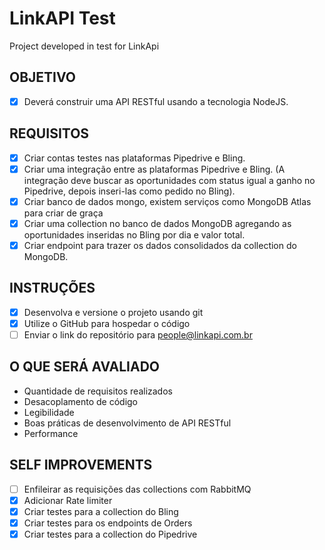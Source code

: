 # LinkAPI Test

Project developed in test for LinkApi

## OBJETIVO

- [x] Deverá construir uma API RESTful usando a tecnologia NodeJS.

## REQUISITOS

- [x] Criar contas testes nas plataformas Pipedrive e Bling.
- [x] Criar uma integração entre as plataformas Pipedrive e Bling. (A integração deve buscar as oportunidades com status igual a ganho no Pipedrive, depois inseri-las como pedido no Bling).
- [x] Criar banco de dados mongo, existem serviços como MongoDB Atlas para criar de graça
- [x] Criar uma collection no banco de dados MongoDB agregando as oportunidades inseridas no Bling por dia e valor total.
- [x] Criar endpoint para trazer os dados consolidados da collection do MongoDB.

## INSTRUÇÕES

- [x] Desenvolva e versione o projeto usando git
- [x] Utilize o GitHub para hospedar o código
- [ ] Enviar o link do repositório para people@linkapi.com.br

## O QUE SERÁ AVALIADO

- Quantidade de requisitos realizados
- Desacoplamento de código
- Legibilidade
- Boas práticas de desenvolvimento de API RESTful
- Performance

## SELF IMPROVEMENTS

- [ ] Enfileirar as requisições das collections com RabbitMQ
- [x] Adicionar Rate limiter
- [x] Criar testes para a collection do Bling
- [x] Criar testes para os endpoints de Orders
- [x] Criar testes para a collection do Pipedrive
